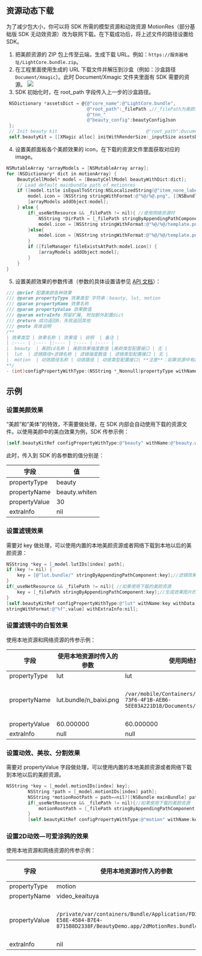 ## 资源动态下载
为了减少包大小，你可以将 SDK 所需的模型资源和动效资源 MotionRes（部分基础版 SDK 无动效资源）改为联网下载。在下载成功后，将上述文件的路径设置给SDK。

1. 把美颜资源的 ZIP 包上传至云端，生成下载 URL。例如：`https://服务器地址/LightCore.bundle.zip`。
2. 在工程里面使用生成的 URL 下载文件并解压到沙盒（例如：沙盒路径 `Document/Xmagic`）。此时 Document/Xmagic 文件夹里面有 SDK 需要的资源。
![](https://qcloudimg.tencent-cloud.cn/raw/f90fe608cc12156a3b4b778f0ad4d969.png)   
3. SDK 初始化时，在 root_path 字段传入上一步的沙盒路径。
```objectivec
 NSDictionary *assetsDict = @{@"core_name":@"LightCore.bundle",
                              @"root_path":_filePath ,//_filePath为美颜资源下载到本地后的父目录:Ducument/Xmagic,
                              @"tnn_"
                              @"beauty_config":beautyConfigJson
 };
 // Init beauty kit                                 @"root_path":Ducument/Xmagic,
 self.beautyKit = [[XMagic alloc] initWithRenderSize:_inputSize assetsDict:assetsDict];
```
4. 设置美颜面板各个美颜效果的 icon，在下载的资源文件里面获取对应的 image。
```objectivec
NSMutableArray *arrayModels = [NSMutableArray array];
for (NSDictionary* dict in motionArray) {
	BeautyCellModel* model = [BeautyCellModel beautyWithDict:dict];
	// Load default mainbundle path of motionres
	if ([model.title isEqualToString:NSLocalizedString(@"item_none_label",nil)]) {
		model.icon = [NSString stringWithFormat:@"%@/%@.png", [[NSBundle mainBundle] bundlePath], model.key];
		[arrayModels addObject:model];
	} else {
		if(_useNetResource && _filePath != nil){ //使用网络资源时
			NSString *DirPath = [_filePath stringByAppendingPathComponent:@"2dMotionRes.bundle/"]; //获取美颜资源的绝对路径
			model.icon = [NSString stringWithFormat:@"%@/%@/template.png", DirPath, model.key];
		}else{
			model.icon = [NSString stringWithFormat:@"%@/%@/template.png", [[NSBundle mainBundle] pathForResource:@"2dMotionRes" ofType:@"bundle"], model.key];
		}
		if ([fileManager fileExistsAtPath:model.icon]) {
			[arrayModels addObject:model];
		}
	}
}
```
5. 设置美颜效果的参数传递（参数的具体设置请参见 [API 文档](https://cloud.tencent.com/document/product/616/76025)）：
```objectivec
/// @brief 配置美颜各种效果
/// @param propertyType 效果类型 字符串：beauty, lut, motion
/// @param propertyName 效果名称
/// @param propertyValue 效果数值
/// @param extraInfo 预留扩展, 附加额外配置dict
/// @return 成功返回0，失败返回其他
/// @note 具体说明
/**
| 效果类型 | 效果名称 | 效果值 | 说明  | 备注 |
| :---- | :---- |:---- | :---- | :---- |
|  beauty  | 美颜id名称 | 美颜效果强度数值 |美颜类型配置接口 | 无 |
|  lut  | 滤镜路径+滤镜名称 | 滤镜强度数值 | 滤镜类型配置接口 | 无 |
|  motion  | 动效路径名称 | 动效路径 | 动效类型配置接口| **注意**：如果资源中有zip，请确保传入动效路径为可写路径，否则跟app包走需要手动unzip才可以使用 |
**/
- (int)configPropertyWithType:(NSString *_Nonnull)propertyType withName:(NSString *_Nonnull)propertyName withData:(NSString*_Nonnull)propertyValue withExtraInfo:(id _Nullable)extraInfo;
```

## 示例
### 设置美颜效果
“美颜”和“美体”的特效，不需要做处理，在 SDK 内部会自动使用下载的资源文件。以使用美颜中的美白效果为例，SDK 传参示例：
```objectivec
[self.beautyKitRef configPropertyWithType:@"beauty" withName:@"beauty.whiten" withData:@"30" withExtraInfo:nil];
```
此时，传入到 SDK 的各参数的值分别是：

| 字段          | 值            |
| ------------- | ------------- |
| propertyType  | beauty        |
| propertyName  | beauty.whiten |
| propertyValue | 30            |
| extraInfo     | nil           |

### 设置滤镜效果
需要对 key 做处理，可以使用内置的本地美颜资源或者网络下载到本地以后的美颜资源：
```objectivec
NSString *key = [_model.lutIDs[index] path];
if (key != nil) {
    key = [@"lut.bundle/" stringByAppendingPathComponent:key];//滤镜效果图片的相对路径
}
if(_useNetResource && _filePath != nil){ //如果使用下载的美颜资源
    key = [_filePath stringByAppendingPathComponent:key];//生成效果图片的绝对路径
}
[self.beautyKitRef configPropertyWithType:@"lut" withName:key withData:[NSString 
stringWithFormat:@"%f",value] withExtraInfo:nil];
```

### 设置滤镜中的白皙效果
使用本地资源和网络资源的传参示例：

| 字段          | 使用本地资源时传入的参数 | 使用网络资源时传入的参数                                     | 备注     |
| ------------- | ------------------------ | ------------------------------------------------------------ | -------- |
| propertyType  | lut                      | lut                                                          |     -     |
| propertyName  | lut.bundle/n_baixi.png   | `/var/mobile/Containers/Data/Application/25C7D01A-73F6-4F1B-AEB6-5EE03A221D18/Documents/Xmagic/lut.bundle/n_baixi.png` | 文件路径 |
| propertyValue | 60.000000                | 60.000000                                                    |    -      |
| extraInfo     | null                     | null                                                         |      -    |

### 设置动效、美妆、分割效果
需要对 propertyValue 字段做处理，可以使用内置的本地美颜资源或者网络下载到本地以后的美颜资源。
```objectivec
NSString *key = [_model.motionIDs[index] key];
        NSString *path = [_model.motionIDs[index] path];
        NSString *motionRootPath = path==nil?[[NSBundle mainBundle] pathForResource:@"MotionRes" ofType:@"bundle"]:path;
        if(_useNetResource && _filePath != nil){//如果使用下载的美颜资源
            motionRootPath = [_filePath stringByAppendingPathComponent:@"2dMotionRes.bundle"];//生成2dMotionRes的绝对路径
        }
        [self.beautyKitRef configPropertyWithType:@"motion" withName:key withData:motionRootPath withExtraInfo:nil];
```

### 设置2D动效—可爱涂鸦的效果
使用本地资源和网络资源的传参示例：

| 字段          | 使用本地资源时传入的参数 | 使用网络资源时传入的参数 | 备注     |
| ------------- | ------------- | ------------- | -------- |
| propertyType  | motion | motion |        -  |
| propertyName  | video_keaituya | video_keaituya |       -   |
| propertyValue | `/private/var/containers/Bundle/Application/FD2D7912-E58E-4584-B7E4-8715B8D2338F/BeautyDemo.app/2dMotionRes.bundle` | `/var/mobile/Containers/Data/Application/25C7D01A-73F6-4F1B-AEB6-5EE03A221D18/Documents/Xmagic/2dMotionRes.bundle` | 文件路径 |
| extraInfo     | nil | nil |     -     |

